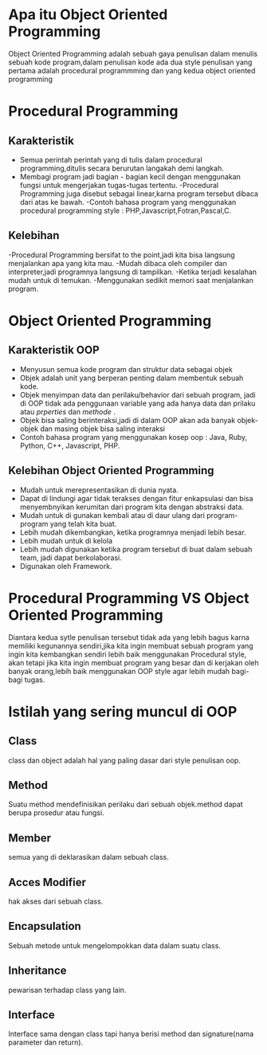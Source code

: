 
# Apa itu Object Oriented Programming

Object Oriented Programming adalah sebuah gaya penulisan dalam menulis sebuah kode program,dalam penulisan kode ada dua style penulisan yang pertama adalah procedural programmming dan yang kedua object oriented programming

# Procedural Programming

## Karakteristik
- Semua perintah perintah yang di tulis dalam procedural programming,ditulis secara berurutan langakah demi langkah.
- Membagi program jadi bagian - bagian kecil dengan menggunakan fungsi untuk mengerjakan tugas-tugas tertentu.
-Procedural Programming juga disebut sebagai linear,karna program tersebut dibaca dari atas ke bawah.
-Contoh bahasa program yang menggunakan procedural programming style : PHP,Javascript,Fotran,Pascal,C.

## Kelebihan
-Procedural Programming bersifat to the point,jadi kita bisa langsung menjalankan apa yang kita mau.
-Mudah dibaca oleh compiler dan interpreter,jadi programnya langsung di tampilkan.
-Ketika terjadi kesalahan mudah untuk di temukan.
-Menggunakan sedikit memori saat menjalankan program.

# Object Oriented Programming

## Karakteristik OOP

- Menyusun semua kode program dan struktur data sebagai objek
- Objek adalah unit yang berperan penting dalam membentuk sebuah kode.
- Objek menyimpan data dan perilaku/behavior dari sebuah program, jadi di OOP tidak ada penggunaan variable yang ada hanya data dan prilaku atau *prperties* dan *methode* . 
- Objek bisa saling berinteraksi,jadi di dalam OOP akan ada banyak objek-objek dan masing objek bisa saling interaksi
- Contoh bahasa program yang menggunakan kosep oop : Java, Ruby, Python, C++, Javascript, PHP.

## Kelebihan Object Oriented Programming

- Mudah untuk merepresentasikan di dunia nyata.
- Dapat di lindungi agar tidak terakses dengan fitur enkapsulasi dan bisa menyembnyikan kerumitan dari program kita dengan abstraksi data.
- Mudah untuk di gunakan kembali atau di daur ulang dari program-program yang telah kita buat.
- Lebih mudah dikembangkan, ketika programnya menjadi lebih besar.
- Lebih mudah untuk di kelola
- Lebih mudah digunakan ketika program tersebut di buat dalam sebuah team, jadi dapat berkolaborasi.
- Digunakan oleh Framework.

# Procedural Programming VS Object Oriented Programming

Diantara kedua sytle penulisan tersebut tidak ada yang lebih bagus karna memiliki kegunannya sendiri,jika kita ingin membuat sebuah program yang ingin kita kembangkan sendiri lebih baik menggunakan Procedural style, akan tetapi jika kita ingin membuat program yang besar dan di kerjakan oleh banyak orang,lebih baik menggunakan OOP style agar lebih mudah bagi-bagi tugas.

# Istilah yang sering muncul di OOP

## Class
class dan object adalah hal yang paling dasar dari style penulisan oop.

## Method
Suatu method mendefinisikan perilaku dari sebuah objek.method dapat berupa prosedur atau fungsi.

## Member 
semua yang di deklarasikan dalam sebuah class.

## Acces Modifier
hak akses dari sebuah class.

## Encapsulation 
Sebuah metode untuk mengelompokkan data dalam suatu class.

## Inheritance
pewarisan terhadap class yang lain.

## Interface
Interface sama dengan class tapi hanya berisi method dan signature(nama parameter dan return). 